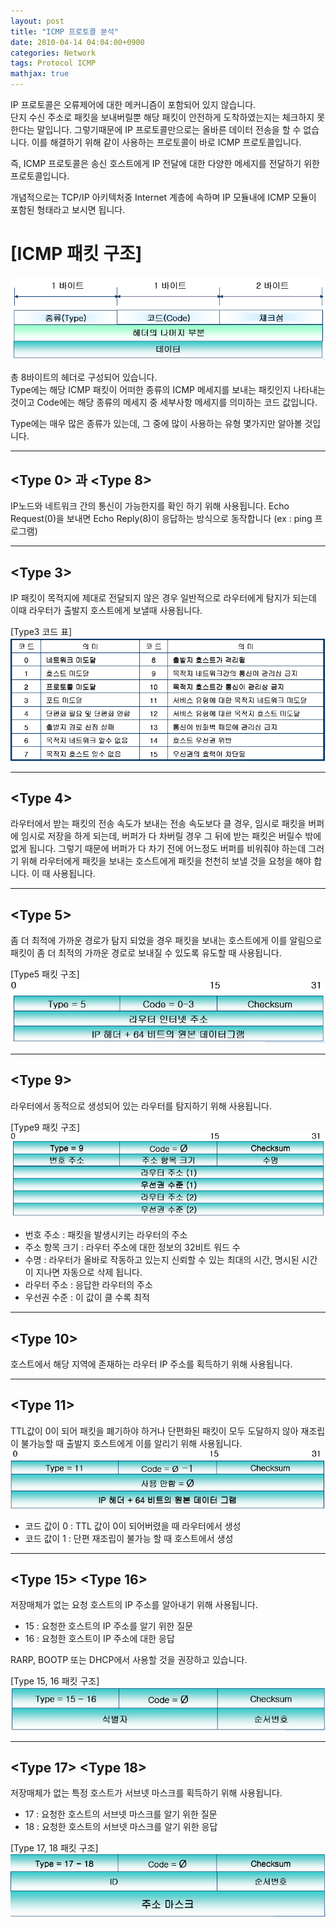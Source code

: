 ```yaml
---
layout: post
title: "ICMP 프로토콜 분석"
date: 2010-04-14 04:04:00+0900
categories: Network
tags: Protocol ICMP
mathjax: true
---
```


IP 프로토콜은 오류제어에 대한 메커니즘이 포함되어 있지 않습니다.  
단지 수신 주소로 패킷을 보내버릴뿐 해당 패킷이 안전하게 도착하였는지는 체크하지 못한다는 말입니다.   그렇기때문에 IP 프로토콜만으로는 올바른 데이터 전송을 할 수 없습니다. 이를 해결하기 위해 같이 사용하는 프로토콜이 바로 ICMP 프로토콜입니다.  

즉, ICMP 프로토콜은 송신 호스트에게 IP 전달에 대한 다양한 메세지를 전달하기 위한 프로토콜입니다.  

개념적으로는 TCP/IP 아키텍처중 Internet 계층에 속하며 IP 모듈내에 ICMP 모듈이 포함된 형태라고 보시면 됩니다.  

# [ICMP 패킷 구조]
![img](/resource/2010/20100414/20100413-img-1.png)

총 8바이트의 헤더로 구성되어 있습니다.  
Type에는 해당 ICMP 패킷이 어떠한 종류의 ICMP 메세지를 보내는 패킷인지 나타내는 것이고 Code에는 해당 종류의 메세지 중 세부사항 메세지를 의미하는 코드 값입니다.  

Type에는 매우 많은 종류가 있는데, 그 중에 많이 사용하는 유형 몇가지만 알아볼 것입니다.  

---

## <Type 0> 과 <Type 8>
IP노드와 네트워크 간의 통신이 가능한지를 확인 하기 위해 사용됩니다.
Echo Request(0)을 보내면 Echo Reply(8)이 응답하는 방식으로 동작합니다
(ex : ping 프로그램)

---

## <Type 3>
IP 패킷이 목적지에 제대로 전달되지 않은 경우 일반적으로 라우터에게 탐지가 되는데 이때 라우터가 출발지 호스트에게 보낼때 사용됩니다.  

[Type3 코드 표]
![img](/resource/2010/20100414/20100413-img-2.png)

---

## <Type 4>
라우터에서 받는 패킷의 전송 속도가 보내는 전송 속도보다 클 경우, 임시로 패킷을 버퍼에 임시로 저장을 하게 되는데, 버퍼가 다 차버릴 경우 그 뒤에 받는 패킷은 버릴수 밖에 없게 됩니다. 그렇기 때문에 버퍼가 다 차기 전에 어느정도 버퍼를 비워줘야 하는데 그러기 위해 라우터에게 패킷을 보내는 호스트에게 패킷을 천천히 보낼 것을 요청을 해야 합니다. 이 때 사용됩니다.

---

## <Type 5>
좀 더 최적에 가까운 경로가 탐지 되었을 경우 패킷을 보내는 호스트에게 이를 알림으로 패킷이 좀 더 최적의 가까운 경로로 보내질 수 있도록 유도할 때 사용됩니다.  

[Type5 패킷 구조]
![img](/resource/2010/20100414/20100413-img-3.png)

---

## <Type 9>
라우터에서 동적으로 생성되어 있는 라우터를 탐지하기 위해 사용됩니다.  

[Type9 패킷 구조]
![img](/resource/2010/20100414/20100413-img-4.png)

- 번호 주소 : 패킷을 발생시키는 라우터의 주소
- 주소 항목 크기 : 라우터 주소에 대한 정보의 32비트 워드 수
- 수명 : 라우터가 올바로 작동하고 있는지 신뢰할 수 있는 최대의 시간, 명시된 시간이 지나면 자동으로 삭제 됩니다.
- 라우터 주소 : 응답한 라우터의 주소
- 우선권 수준 : 이 값이 클 수록 최적

---

## <Type 10>
호스트에서 해당 지역에 존재하는 라우터 IP 주소를 획득하기 위해 사용됩니다.

---

## <Type 11>
TTL값이 0이 되어 패킷을 폐기하야 하거나 단편화된 패킷이 모두 도달하지 않아 재조립이 불가능할 때  출발지 호스트에게 이를 알리기 위해 사용됩니다.  
![img](/resource/2010/20100414/20100413-img-5.png)
- 코드 값이 0 : TTL 값이 0이 되어버렸을 때 라우터에서 생성
- 코드 값이 1 : 단편 재조립이 불가능 할 때 호스트에서 생성

---

## <Type 15> <Type 16>
저장매체가 없는 요청 호스트의 IP 주소를 알아내기 위해 사용됩니다.  
- 15 : 요청한 호스트의 IP 주소를 알기 위한 질문
- 16 : 요청한 호스트이 IP 주소에 대한 응답

RARP, BOOTP 또는 DHCP에서 사용할 것을 권장하고 있습니다.

[Type 15, 16 패킷 구조]
![img](/resource/2010/20100414/20100413-img-6.png)

---

## <Type 17> <Type 18>
저장매체가 없는 특정 호스트가 서브넷 마스크를 획득하기 위해 사용됩니다.  
- 17 : 요청한 호스트의 서브넷 마스크를 알기 위한 질문
- 18 : 요청한 호스트의 서브넷 마스크를 알기 위한 응답

[Type 17, 18 패킷 구조]
![img](/resource/2010/20100414/20100413-img-7.png)